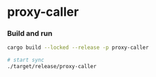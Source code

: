# proxy-caller

### Build and run

```bash
cargo build --locked --release -p proxy-caller

# start sync
./target/release/proxy-caller

```